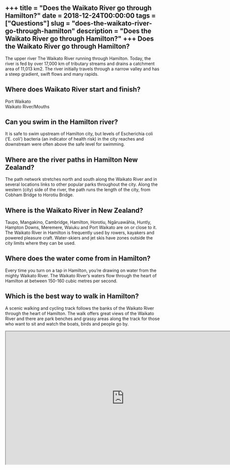 +++
title = "Does the Waikato River go through Hamilton?"
date = 2018-12-24T00:00:00
tags = ["Questions"]
slug = "does-the-waikato-river-go-through-hamilton"
description = "Does the Waikato River go through Hamilton?"
+++
Does the Waikato River go through Hamilton?
-------------------------------------------

The upper river The Waikato River running through Hamilton. Today, the river is fed by over 17,000 km of tributary streams and drains a catchment area of 11,013 km2. The river initially travels through a narrow valley and has a steep gradient, swift flows and many rapids.

Where does Waikato River start and finish?
------------------------------------------

Port Waikato  
Waikato River/Mouths

Can you swim in the Hamilton river?
-----------------------------------

It is safe to swim upstream of Hamilton city, but levels of Escherichia coli (‘E. coli’) bacteria (an indicator of health risk) in the city reaches and downstream were often above the safe level for swimming.

Where are the river paths in Hamilton New Zealand?
--------------------------------------------------

The path network stretches north and south along the Waikato River and in several locations links to other popular parks throughout the city. Along the western (city) side of the river, the path runs the length of the city, from Cobham Bridge to Horotiu Bridge.

Where is the Waikato River in New Zealand?
------------------------------------------

Taupo, Mangakino, Cambridge, Hamilton, Horotiu, Ngāruawāhia, Huntly, Hampton Downs, Meremere, Waiuku and Port Waikato are on or close to it. The Waikato River in Hamilton is frequently used by rowers, kayakers and powered pleasure craft. Water-skiers and jet skis have zones outside the city limits where they can be used.

Where does the water come from in Hamilton?
-------------------------------------------

Every time you turn on a tap in Hamilton, you’re drawing on water from the mighty Waikato River. The Waikato River’s waters flow through the heart of Hamilton at between 150-160 cubic metres per second.

Which is the best way to walk in Hamilton?
------------------------------------------

A scenic walking and cycling track follows the banks of the Waikato River through the heart of Hamilton. The walk offers great views of the Waikato River and there are park benches and grassy areas along the track for those who want to sit and watch the boats, birds and people go by.

<iframe allow="accelerometer; autoplay; clipboard-write; encrypted-media; gyroscope; picture-in-picture" allowfullscreen="" class="__youtube_prefs__  epyt-is-override  no-lazyload" data-no-lazy="1" data-origheight="433" data-origwidth="770" data-skipgform_ajax_framebjll="" height="433" id="_ytid_79188" loading="lazy" src="https://www.youtube.com/embed/JC41M7RPSec?enablejsapi=1&autoplay=0&cc_load_policy=0&cc_lang_pref=&iv_load_policy=1&loop=0&modestbranding=0&rel=1&fs=1&playsinline=0&autohide=2&theme=dark&color=red&controls=1&" title="YouTube player" width="770"></iframe>
